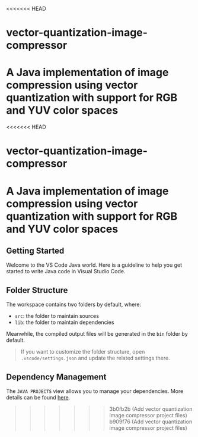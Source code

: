 <<<<<<< HEAD
# vector-quantization-image-compressor
A Java implementation of image compression using vector quantization with support for RGB and YUV color spaces
=======
<<<<<<< HEAD
# vector-quantization-image-compressor
A Java implementation of image compression using vector quantization with support for RGB and YUV color spaces
=======
## Getting Started

Welcome to the VS Code Java world. Here is a guideline to help you get started to write Java code in Visual Studio Code.

## Folder Structure

The workspace contains two folders by default, where:

- `src`: the folder to maintain sources
- `lib`: the folder to maintain dependencies

Meanwhile, the compiled output files will be generated in the `bin` folder by default.

> If you want to customize the folder structure, open `.vscode/settings.json` and update the related settings there.

## Dependency Management

The `JAVA PROJECTS` view allows you to manage your dependencies. More details can be found [here](https://github.com/microsoft/vscode-java-dependency#manage-dependencies).
>>>>>>> 3b0fb2b (Add vector quantization image compressor project files)
>>>>>>> b909f76 (Add vector quantization image compressor project files)
